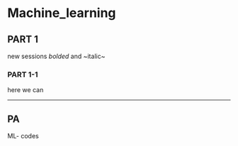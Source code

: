 # Machine_learning



##  PART 1

new sessions  *bolded*    and ~italic~



### PART 1-1

here we can 


---------------------------------------------------------------------



##  PA
ML- codes
